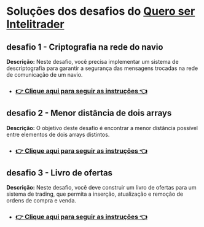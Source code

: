 # Soluções dos desafios do [Quero ser Intelitrader](https://github.com/intelitrader/quero-ser/tree/master)



## desafio 1 - Criptografia na rede do navio
   **Descrição:**
   Neste desafio, você precisa implementar um sistema de descriptografia para garantir a segurança das mensagens trocadas na rede de comunicação de um navio.

   * ### [👉 Clique aqui para seguir as instruções  👈](/criptografia-navio/README.md)
   

## desafio 2 - Menor distância de dois arrays
   **Descrição:** O objetivo deste desafio é encontrar a menor distância possível entre elementos de dois arrays distintos. 
   * ### [👉 Clique aqui para seguir as instruções 👈](/menor-distancia-de-dois-arrays/README.md)



## desafio 3 - Livro de ofertas

   **Descrição:** Neste desafio, você deve construir um livro de ofertas para um sistema de trading, que permita a inserção, atualização e remoção de ordens de compra e venda.

   * ### [👉 Clique aqui para seguir as instruções 👈](/livro-de-ofertas/README.md)



